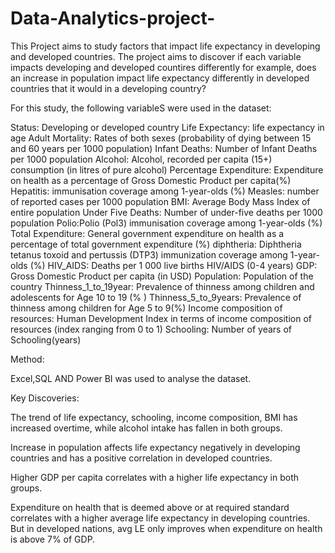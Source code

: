 # Data-Analytics-project-

This Project aims to study factors that impact life expectancy in developing and developed countries. The project aims to discover if each variable impacts developing and developed countires differently for example, does an increase in population impact life expectancy differently in developed countries that it would in a developing country?

For this study, the following variableS were used in the dataset:

Status: Developing or developed country
Life Expectancy: life expectancy in age
Adult Mortality: Rates of both sexes (probability of dying between 15 and 60 years per 1000 population)
Infant Deaths: Number of Infant Deaths per 1000 population
Alcohol: Alcohol, recorded per capita (15+) consumption (in litres of pure alcohol)
Percentage Expenditure: Expenditure on health as a percentage of Gross Domestic Product per capita(%)
Hepatitis: immunisation coverage among 1-year-olds (%)
Measles: number of reported cases per 1000 population
BMI: Average Body Mass Index of entire population
Under Five Deaths: Number of under-five deaths per 1000 population
Polio:Polio (Pol3) immunisation coverage among 1-year-olds (%)
Total Expenditure: General government expenditure on health as a percentage of total government expenditure (%)
diphtheria: Diphtheria tetanus toxoid and pertussis (DTP3) immunization coverage among 1-year-olds (%)
HIV_AIDS: Deaths per 1 000 live births HIV/AIDS (0-4 years)
GDP: Gross Domestic Product per capita (in USD)
Population: Population of the country
Thinness_1_to_19year: Prevalence of thinness among children and adolescents for Age 10 to 19 (% )
Thinness_5_to_9years: Prevalence of thinness among children for Age 5 to 9(%)
Income composition of resources: Human Development Index in terms of income composition of resources (index ranging from 0 to 1)
Schooling: Number of years of Schooling(years)


Method:

Excel,SQL AND Power BI was used to analyse the dataset.


Key Discoveries:

The trend of life expectancy, schooling, income composition, BMI has increased overtime, while alcohol intake has fallen in both groups.

Increase in population affects life expectancy negatively in developing countries and has a positive correlation in developed countries.

Higher GDP per capita correlates with a higher life expectancy in both groups.

Expenditure on health that is deemed above or at required standard correlates with a higher average life expectancy in developing countries. But in developed nations, avg LE only improves when expenditure on health is above 7% of GDP.

